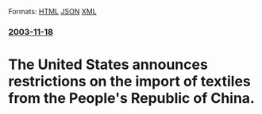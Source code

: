 
Formats: [HTML](/news/2003/11/18/the-united-states-announces-restrictions-on-the-import-of-textiles-from-the-people-s-republic-of-china.html)  [JSON](/news/2003/11/18/the-united-states-announces-restrictions-on-the-import-of-textiles-from-the-people-s-republic-of-china.json)  [XML](/news/2003/11/18/the-united-states-announces-restrictions-on-the-import-of-textiles-from-the-people-s-republic-of-china.xml)  

### [2003-11-18](/news/2003/11/18/index.md)

##### 
#  The United States announces restrictions on the import of textiles from the People's Republic of China.



